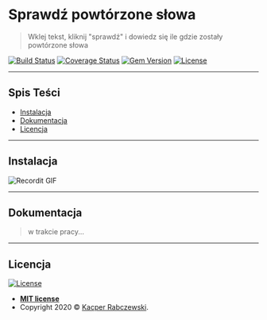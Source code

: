 # Sprawdź powtórzone słowa

> Wklej tekst, kliknij "sprawdź" i dowiedz się ile  gdzie zostały powtórzone słowa

[![Build Status](http://img.shields.io/travis/badges/badgerbadgerbadger.svg?style=flat-square)](https://travis-ci.org/badges/badgerbadgerbadger) [![Coverage Status](http://img.shields.io/coveralls/badges/badgerbadgerbadger.svg?style=flat-square)](https://coveralls.io/r/badges/badgerbadgerbadger) [![Gem Version](http://img.shields.io/gem/v/badgerbadgerbadger.svg?style=flat-square)](https://rubygems.org/gems/badgerbadgerbadger) [![License](http://img.shields.io/:license-mit-blue.svg?style=flat-square)](http://badges.mit-license.org)

---

## Spis Teści

- [Instalacja](#instalacja)
- [Dokumentacja](#dokumentacja)
- [Licencja](#licencja)

---

## Instalacja

![Recordit GIF](http://g.recordit.co/iLN6A0vSD8.gif)

---

## Dokumentacja

>w trakcie pracy...

---

## Licencja

[![License](http://img.shields.io/:license-mit-blue.svg?style=flat-square)](http://badges.mit-license.org)

- **[MIT license](http://opensource.org/licenses/mit-license.php)**
- Copyright 2020 © <a href="http://fvcproductions.com" target="_blank">Kacper Rabczewski</a>.
